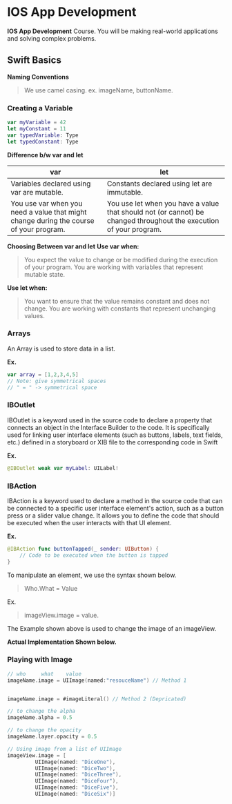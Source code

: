 # IOS App Development
**IOS App Development** Course. You will be making real-world applications and solving complex problems.

## Swift Basics

**Naming Conventions**

> We use camel casing. ex. imageName, buttonName.


### Creating a Variable

```swift
var myVariable = 42
let myConstant = 11
var typedVariable: Type
let typedConstant: Type
```

**Difference b/w var and let**

|**var**|**let**|
|-------|-------|
|Variables declared using var are mutable.|Constants declared using let are immutable.|
|You use var when you need a value that might change during the course of your program.|You use let when you have a value that should not (or cannot) be changed throughout the execution of your program.|

**Choosing Between var and let**
**Use var when:**
> You expect the value to change or be modified during the execution of your program.
You are working with variables that represent mutable state.

**Use let when:**
>You want to ensure that the value remains constant and does not change.
You are working with constants that represent unchanging values.


### Arrays

An Array is used to store data in a list.

**Ex.**
```swift
var array = [1,2,3,4,5]
// Note: give symmetrical spaces
// " = " -> symmetrical space 
```
### IBOutlet
IBOutlet is a keyword used in the source code to declare a property that connects an object in the Interface Builder to the code. It is specifically used for linking user interface elements (such as buttons, labels, text fields, etc.) defined in a storyboard or XIB file to the corresponding code in Swift 

**Ex.**

``` swift
@IBOutlet weak var myLabel: UILabel!
```


### IBAction
IBAction is a keyword used to declare a method in the source code that can be connected to a specific user interface element's action, such as a button press or a slider value change. It allows you to define the code that should be executed when the user interacts with that UI element.

**Ex.**
```swift
@IBAction func buttonTapped(_ sender: UIButton) {
    // Code to be executed when the button is tapped
}

```
To manipulate an element, we use the syntax shown below.
> Who.What = Value  

Ex. 
> imageView.image = value.

The Example shown above is used to change the image of an imageView.

**Actual Implementation Shown below.**  

### Playing with Image
``` swift
// who     what    value
imageName.image = UIImage(named:"resouceName") // Method 1


imageName.image = #imageLiteral() // Method 2 (Depricated)

// to change the alpha
imageName.alpha = 0.5

// to change the opacity
imageName.layer.opacity = 0.5 

// Using image from a list of UIImage
imageView.image = [
         UIImage(named: "DiceOne"),
         UIImage(named: "DiceTwo"),
         UIImage(named: "DiceThree"),
         UIImage(named: "DiceFour"),
         UIImage(named: "DiceFive"),
         UIImage(named: "DiceSix")]


```